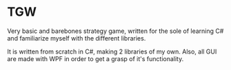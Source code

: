 # TGW
Very basic and barebones strategy game, written for the sole of learning C# and familiarize myself with the different libraries. 

It is written from scratch in C#, making 2 libraries of my own. Also, all GUI are made with WPF in order to get a grasp of it's functionality.
